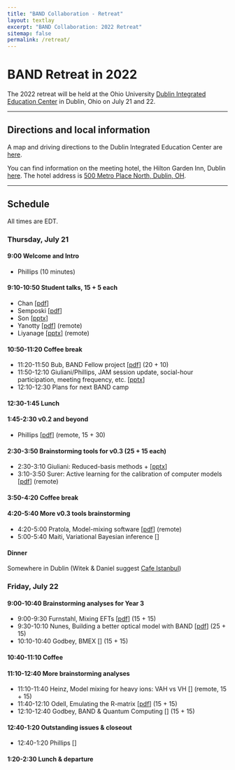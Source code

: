```yaml
---
title: "BAND Collaboration - Retreat"
layout: textlay
excerpt: "BAND Collaboration: 2022 Retreat"
sitemap: false
permalink: /retreat/
---
```


# BAND Retreat in 2022

<p>
The 2022 retreat will be held at the Ohio University
<!-- College of Health Sciences and Professions -->
<a href="https://www.ohio.edu/chsp/dublin-center/dublin-integrated-education-center">Dublin Integrated Education Center</a> in Dublin, Ohio on July 21 and 22.

</p>

---

## Directions and local information

<p>
A map and driving directions to the Dublin Integrated Education Center are <a href="/images/pdfs/Dublin_MapDirections.pdf">here</a>.
</p>

<p>
You can find information on the meeting hotel, the Hilton Garden Inn, Dublin <a href="https://www.hilton.com/en/hotels/cmhdhgi-hilton-garden-inn-columbus-dublin/?SEO_id=GMB-AMER-GI-CMHDHGI&y_source=1_MjA4NDMzOS03MTUtbG9jYXRpb24ud2Vic2l0ZQ%3D%3D">here</a>. 
The hotel address is <a href="https://www.google.com/maps?q=500+Metro+Place+North,+Dublin,+Ohio,+43017,+USA">500 Metro Place North, Dublin, OH</a>.
</p>

---

## Schedule

<p>
All times are EDT.
</p>

### Thursday, July 21


#### 9:00 Welcome and Intro
* Phillips  (10 minutes)

#### 9:10-10:50 Student talks, 15 + 5 each
* Chan [<a href="https://github.com/bandframework/privateband/blob/team/Meetings/Retreat2022/Talks/BAND_20220721_update_mosesyhc.pdf">pdf</a>] 
* Semposki [<a href="https://github.com/bandframework/privateband/blob/team/Meetings/Retreat2022/Talks/SAMBA_talk_split.pdf">pdf</a>]
* Son [<a href="https://github.com/bandframework/privateband/blob/team/Meetings/Retreat2022/Talks/beta_fit_MK_simplified_Tong_2022_Summer_final-2.pptx">pptx</a>] 
* Yanotty [<a href="https://github.com/bandframework/privateband/blob/team/Meetings/Retreat2022/Talks/Yannotty_BAND_Retreat_2022.pdf">pdf</a>] (remote)
* Liyanage [<a href="https://github.com/bandframework/privateband/blob/team/Meetings/Retreat2022/Talks/VAH_final_dan_liyanage.pptx">pptx</a>] (remote)

#### 10:50-11:20 Coffee break 

* 11:20-11:50 Bub, BAND Fellow project [<a href="https://github.com/bandframework/privateband/blob/team/Meetings/Retreat2022/Talks/Bub_BAND_retreat_talk.pdf">pdf</a>]  (20 + 10)
* 11:50-12:10 Giuliani/Phillips, JAM session update, social-hour participation, meeting frequency, etc. [<a href="https://github.com/bandframework/privateband/blob/team/Meetings/Retreat2022/Talks/JAM_Sessions_Pres.pptx">pptx</a>]  
* 12:10-12:30 Plans for next BAND camp 

#### 12:30-1:45 Lunch

#### 1:45-2:30 v0.2 and beyond
* Phillips [<a href="https://github.com/bandframework/privateband/blob/team/Meetings/Retreat2022/Talks/BANDv0.2andBeyond.pdf">pdf</a>] (remote, 15 + 30)

#### 2:30-3:50 Brainstorming tools for v0.3 (25 + 15 each)
* 2:30-3:10 Giuliani: Reduced-basis methods + [<a href="https://github.com/bandframework/privateband/blob/team/Meetings/Retreat2022/Talks/New_Instrument_RBM.pptx">pptx</a>] 
* 3:10-3:50 Surer: Active learning for the calibration of computer models [<a href="https://github.com/bandframework/privateband/blob/team/Meetings/Retreat2022/Talks/BANDRetreat_OS.pdf">pdf</a>] (remote) 

#### 3:50-4:20 Coffee break

#### 4:20-5:40 More v0.3 tools brainstorming
* 4:20-5:00 Pratola, Model-mixing software [<a href="https://github.com/bandframework/privateband/blob/team/Meetings/Retreat2022/Talks/Pratola_band.pdf">pdf</a>] (remote)
* 5:00-5:40 Maiti, Variational Bayesian inference [<a href=""></a>]  

#### Dinner
Somewhere in Dublin (Witek & Daniel suggest <a href="https://www.cafeistanbuldublin.com/">Cafe Istanbul</a>)

### Friday, July 22

#### 9:00-10:40 Brainstorming analyses for Year 3
* 9:00-9:30 Furnstahl, Mixing EFTs [<a href="https://github.com/bandframework/privateband/blob/team/Meetings/Retreat2022/Talks/Mixing_EFTs_Furnstahl_July2022.pdf">pdf</a>] (15 + 15)
* 9:30-10:10 Nunes, Building a better optical model with BAND [<a href="https://github.com/bandframework/privateband/blob/team/Meetings/Retreat2022/Talks/nunes-band2022.pdf">pdf</a>] (25 + 15)
* 10:10-10:40 Godbey, BMEX [<a href="https://github.com/bandframework/privateband/blob/team/Meetings/Retreat2022/Talks/"></a>] (15 + 15)

#### 10:40-11:10 Coffee


#### 11:10-12:40 More brainstorming analyses
* 11:10-11:40 Heinz, Model mixing for heavy ions: VAH vs VH [<a href="https://github.com/bandframework/privateband/blob/team/Meetings/Retreat2022/Talks/"></a>] (remote, 15 + 15)
* 11:40-12:10 Odell, Emulating the R-matrix [<a href="https://github.com/bandframework/privateband/blob/team/Meetings/Retreat2022/Talks/Odell_BAND_Retreat_2022.pdf">pdf</a>] (15 + 15)
* 12:10-12:40 Godbey, BAND & Quantum Computing [<a href="https://github.com/bandframework/privateband/blob/team/Meetings/Retreat2022/Talks/"></a>] (15 + 15)


#### 12:40-1:20 Outstanding issues & closeout
* 12:40-1:20 Phillips [<a href="https://github.com/bandframework/privateband/blob/team/Meetings/Retreat2022/Talks/"></a>] 

#### 1:20-2:30 Lunch & departure
